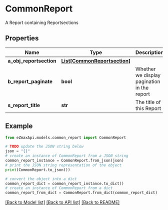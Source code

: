 # CommonReport

A Report containing Reportsections 

## Properties

Name | Type | Description | Notes
------------ | ------------- | ------------- | -------------
**a_obj_reportsection** | [**List[CommonReportsection]**](CommonReportsection.md) |  | 
**b_report_paginate** | **bool** | Whether we display pagination in the report | [optional] 
**s_report_title** | **str** | The title of this Report | [optional] 

## Example

```python
from eZmaxApi.models.common_report import CommonReport

# TODO update the JSON string below
json = "{}"
# create an instance of CommonReport from a JSON string
common_report_instance = CommonReport.from_json(json)
# print the JSON string representation of the object
print(CommonReport.to_json())

# convert the object into a dict
common_report_dict = common_report_instance.to_dict()
# create an instance of CommonReport from a dict
common_report_from_dict = CommonReport.from_dict(common_report_dict)
```
[[Back to Model list]](../README.md#documentation-for-models) [[Back to API list]](../README.md#documentation-for-api-endpoints) [[Back to README]](../README.md)


